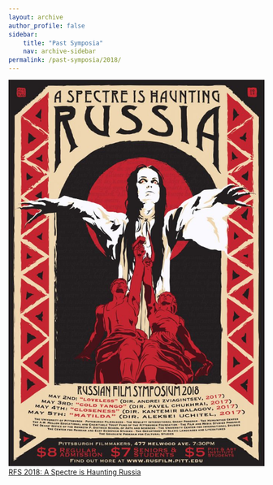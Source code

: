 ```yaml
---
layout: archive
author_profile: false
sidebar: 
    title: "Past Symposia"
    nav: archive-sidebar
permalink: /past-symposia/2018/
---
```


![2018 rfs](/img/rfs-2018.jpg "2018 RFS")
[RFS 2018: A Spectre is Haunting Russia](https://web.archive.org/web/20210920163402/https://rusfilm.pitt.edu/2018-a-spectre-is-haunting-russia/)